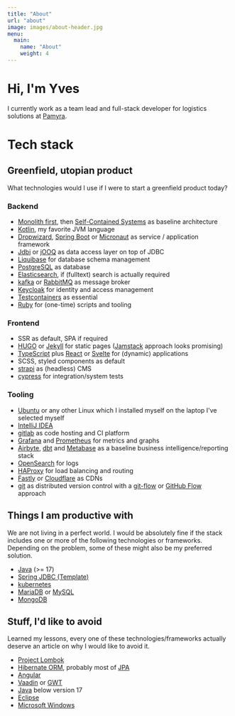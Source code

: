 ```yaml
---
title: "About"
url: "about"
image: images/about-header.jpg
menu:
  main:
    name: "About"
    weight: 4
---
```


# Hi, I'm Yves

I currently work as a team lead and full-stack developer for logistics solutions at [Pamyra](https://www.pamyra.de).

# Tech stack

## Greenfield, utopian product

What technologies would I use if I were to start a greenfield product today?

### Backend

- [Monolith first](https://martinfowler.com/bliki/MonolithFirst.html), then [Self-Contained Systems](https://en.wikipedia.org/wiki/Self-contained_system_(software)) as baseline architecture
- [Kotlin](https://kotlinlang.org/), my favorite JVM language
- [Dropwizard](https://www.dropwizard.io/en/latest/), [Spring Boot](https://spring.io/projects/spring-boot) or [Micronaut](https://micronaut.io/) as service / application framework
- [Jdbi](https://jdbi.org/) or [jOOQ](https://www.jooq.org/) as data access layer on top of JDBC
- [Liquibase](https://www.liquibase.org/) for database schema management
- [PostgreSQL](https://www.postgresql.org/) as database
- [Elasticsearch](https://www.elastic.co/elasticsearch/), if (fulltext) search is actually required
- [kafka](https://kafka.apache.org/) or [RabbitMQ](https://www.rabbitmq.com/) as message broker
- [Keycloak](https://www.keycloak.org/) for identity and access management
- [Testcontainers](https://www.testcontainers.org/) as essential
- [Ruby](https://www.ruby-lang.org/en/) for (one-time) scripts and tooling

### Frontend

- SSR as default, SPA if required
- [HUGO](https://gohugo.io/) or [Jekyll](https://jekyllrb.com/) for static pages ([Jamstack](https://jamstack.org/) approach looks promising)
- [TypeScript](https://www.typescriptlang.org/) plus [React](https://react.dev/) or [Svelte](https://svelte.dev) for (dynamic) applications
- SCSS, styled components as default
- [strapi](https://strapi.io/) as (headless) CMS
- [cypress](https://www.cypress.io/) for integration/system tests

### Tooling

- [Ubuntu](https://ubuntu.com/) or any other Linux which I installed myself on the laptop I've selected myself
- [IntelliJ IDEA](https://www.jetbrains.com/idea/business/)
- [gitlab](https://about.gitlab.com/) as code hosting and CI platform
- [Grafana](https://grafana.com/) and [Prometheus](https://prometheus.io/) for metrics and graphs
- [Airbyte](https://airbyte.com), [dbt](https://getdbt.com/) and [Metabase](https://www.metabase.com/) as a baseline business intelligence/reporting stack
- [OpenSearch](https://opensearch.org/) for logs
- [HAProxy](https://www.haproxy.org/) for load balancing and routing
- [Fastly](https://www.fastly.com/) or [Cloudflare](https://www.cloudflare.com/) as CDNs
- [git](https://git-scm.com/) as distributed version control with a [git-flow](https://nvie.com/posts/a-successful-git-branching-model/) or [GitHub Flow](https://githubflow.github.io/) approach


## Things I am productive with

We are not living in a perfect world. I would be absolutely fine if the stack includes one or more of the following technologies or frameworks. Depending on the problem, some of these might also be my preferred solution.

- [Java](https://openjdk.org/) (>= 17)
- [Spring JDBC (Template)](https://www.baeldung.com/spring-jdbc-jdbctemplate)
- [kubernetes](https://kubernetes.io/)
- [MariaDB](https://mariadb.org/) or [MySQL](https://www.mysql.com/)
- [MongoDB](https://www.mongodb.com/)


## Stuff, I'd like to avoid

Learned my lessons, every one of these technologies/frameworks actually deserve an article on why I would like to avoid it. 

- [Project Lombok](https://projectlombok.org/)
- [Hibernate ORM](https://hibernate.org/orm/documentation/6.1/), probably most of [JPA](https://www.oracle.com/technical-resources/articles/java/jpa.html)
- [Angular](https://angular.io/) 
- [Vaadin](https://vaadin.com/) or [GWT](https://www.gwtproject.org/)
- [Java](https://openjdk.org/) below version 17
- [Eclipse](https://www.eclipse.org/)
- [Microsoft Windows](https://www.microsoft.com/de-de/windows)
